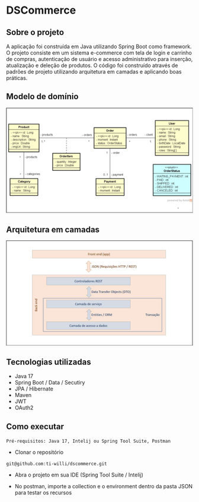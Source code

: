 # DSCommerce

## Sobre o projeto
A aplicação foi construída em Java utilizando Spring Boot como framework. O projeto consiste em um sistema e-commerce com tela de login e carrinho de compras, autenticação de usuário e acesso administrativo para inserção, atualização e deleção de produtos. O código foi construído através de padrões de projeto utilizando arquitetura em camadas e aplicando boas práticas.

## Modelo de domínio
![Modelo de domínio](https://github.com/ti-willi/assets/blob/main/dscommerce/modelo%20dominio.png)

## Arquitetura em camadas
![Arquitetura em camadas](https://github.com/ti-willi/assets/blob/main/dscommerce/padrao%20camadas.png)

## Tecnologias utilizadas
- Java 17
- Spring Boot / Data / Secutiry
- JPA / Hibernate
- Maven
- JWT
- OAuth2

## Como executar 
`Pré-requisitos: Java 17, Intelij ou Spring Tool Suite, Postman`

- Clonar o repositório
```
git@github.com:ti-willi/dscommerce.git
```
- Abra o projeto em sua IDE (Spring Tool Suite / Intelij)

- No postman, importe a collection e o environment dentro da pasta JSON para testar os recursos



